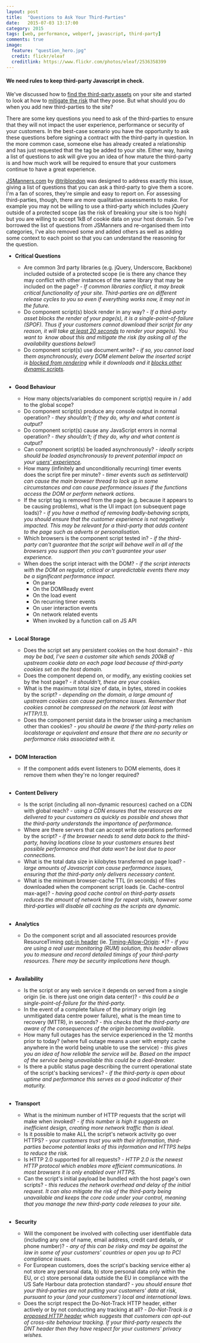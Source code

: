 ```yaml
---
layout: post
title:  "Questions to Ask Your Third-Parties"
date:   2015-07-03 13:17:00
category: 2015
tags: [web, performance, webperf, javascript, third-party]
comments: true
image:
  feature: "question_hero.jpg"
  credit: flickr/eleaf
  creditlink: https://www.flickr.com/photos/eleaf/2536358399
---
```

#### We need rules to keep third-party Javascript in check.

We've discussed how to [find the third-party assets](http://webperf.ninja/2015/find-third-party-assets/) on your site and started to look at how to [mitigate the risk](http://webperf.ninja/2015/manage-3p-risk-csp/) that they pose.
But what should you do when you add new third-parties to the site?

There are some key questions you need to ask of the third-parties to ensure that they will not impact the user experience, performance or security of your customers.
In the best-case scenario you have the opportunity to ask these questions before signing a contract with the third-party in question.
In the more common case, someone else has already created a relationship and has just requested that the tag be added to your site.
Either way, having a list of questions to ask will give you an idea of how mature the third-party is and how much work will be required to ensure that your customers continue to have a great experience.

[JSManners.com](http://jsmanners.com/) by [@triblondon](https://twitter.com/triblondon) was designed to address exactly this issue, giving a list of questions that you can ask a third-party to give them a score.
I'm a fan of scores, they're simple and easy to report on. For assessing third-parties, though, there are more qualitative assessments to make.
For example you may not be willing to use a third-party which includes jQuery outside of a protected scope (as the risk of breaking your site is too high) but you are willing to accept 1kB of cookie data on your host domain.
So I've borrowed the list of questions from JSManners and re-organised them into categories, I've also removed some and added others as well as adding some context to each point so that you can understand the reasoning for the question.

* **Critical Questions**

	*   Are common 3rd party libraries (e.g. jQuery, Underscore, Backbone) included outside of a protected scope (ie is there any chance they may conflict with other instances of the same library that may be included on the page? _- If common libraries conflict, it may break critical functionality of your site. Third-parties are on different release cycles to you so even if everything works now, it may not in the future._
	*   Do component script(s) block render in any way? _- If a third-party asset blocks the render of your page(s), it is a single-point-of-failure (SPOF). Thus if your customers cannot download their script for any reason, it will take [at least 20 seconds](http://www.stevesouders.com/blog/2014/11/14/request-timeout/) to render your page(s). You want to  know about this and mitigate the risk (by asking all of the availability questions below!)_
	*   Do component script(s) use document.write? _- if so, you cannot load them asynchronously, every DOM element below the inserted script is [blocked from rendering](http://www.stevesouders.com/blog/2012/04/10/dont-docwrite-scripts/) while it downloads and it [blocks other dynamic scripts](http://www.stevesouders.com/blog/2012/04/10/dont-docwrite-scripts/)._  

	<br/>
* **Good Behaviour**

	*   How many objects/variables do component script(s) require in / add to the global scope?
	*   Do component script(s) produce any console output in normal operation? _- they shouldn't; if they do, why and what content is output?_
	*   Do component script(s) cause any JavaScript errors in normal operation? _- they shouldn't; if they do, why and what content is output?_
	*   Can component script(s) be loaded asynchronously? _- ideally scripts should be loaded asynchronously to prevent potential impact on your [users' experience](https://css-tricks.com/thinking-async/)._
	*   How many (infinitely and unconditionally recurring) timer events does the script fire per minute? _- timer events such as setInterval() can cause the main browser thread to lock up in some circumstances and can cause performance issues if the functions access the DOM or perform network actions._
	*   If the script tag is removed from the page (e.g. because it appears to be causing problems), what is the UI impact (on subsequent page loads)? _- if you have a method of removing badly-behaving scripts, you should ensure that the customer experience is not negatively impacted. This may be relevant for a third-party that adds content to the page such as adverts or personalisation._
	*   Which browsers is the component script tested in? _- if the third-party can't guarantee that the script will behave well in all of the browsers you support then you can't guarantee your user experience._
	*   When does the script interact with the DOM? _- if the script interacts with the DOM on regular, critical or unpredictable events there may be a significant performance impact._
		*   On parse
		*   On the DOMReady event
		*   On the load event
		*   On recurring timer events
		*   On user interaction events
		*   On network related events
		*   When invoked by a function call on JS API

	<br/>
* **Local Storage**

	*   Does the script set any persistent cookies on the host domain? _- this may be bad, I've seen a customer site which sends 200kB of upstream cookie data on each page load because of third-party cookies set on the host domain._
	*   Does the component depend on, or modify, any existing cookies set by the host page? _- it shouldn't, these are your cookies._
	*   What is the maximum total size of data, in bytes, stored in cookies by the script? _- depending on the domain, a large amount of upstream cookies can cause performance issues. Remember that cookies cannot be compressed on the network (at least with HTTP/1.1)._
	*   Does the component persist data in the browser using a mechanism other than cookies? _- you should be aware if the third-party relies on localstorage or equivalent and ensure that there are no security or performance risks associated with it._

	<br/>
* **DOM Interaction**

	*   If the component adds event listeners to DOM elements, does it remove them when they're no longer required?

	<br/>
* **Content Delivery**

	*   Is the script (including all non-dynamic resources) cached on a CDN with global reach? _- using a CDN ensures that the resources are delivered to your customers as quickly as possible and shows that the third-party understands the importance of performance._
	*   Where are there servers that can accept write operations performed by the script? _- if the browser needs to send data back to the third-party, having locations close to your customers ensures best possible performance and that data won't be lost due to poor connections._
	*   What is the total data size in kilobytes transferred on page load? _- large amounts of Javascript can cause performance issues, ensuring that the third-party only delivers necessary content._
	*   What is the minimum browser-cache TTL (in seconds) of files downloaded when the component script loads (ie. Cache-control max-age)? _- having good cache control on third-party assets reduces the amount of network time for repeat visits, however some third-parties will disable all caching as the scripts are dynamic._

	<br/>
* **Analytics**

	*   Do the component script and all associated resources provide ResourceTiming [opt-in header](http://www.w3.org/TR/resource-timing/#cross-origin-resources) (ie. [Timing-Allow-Origin](https://nccgroup.webex.com/mw0401lsp13/mywebex/default.do?service=1&siteurl=nccgroup&nomenu=true&main_url=%2Fmc0901lsp13%2Fe.do%3Fsiteurl%3Dnccgroup%26AT%3DMI%26EventID%3D349336237%26UID%3D504506122%26Host%3DQUhTSwAAAAJ8Y2XjDvwHvaWR52DTDaT-zR08KLPczSY835Z46AfLT52IErW9zlPt5lkk-nSo-xT6NY8Q5oCfFw2U0-39b8pJ0%26FrameSet%3D2%26MTID%3Dm4dad1c514e54409238c2142cd843ae2d): *)? _- if you are using a real user monitoring (RUM) solution, this header allows you to measure and record detailed timings of your third-party resources. There may be security implications here though._

	<br/>
* **Availability**

	*   Is the script or any web service it depends on served from a single origin (ie. is there just one origin data center)? _- this could be a single-point-of-failure for the third-party._
	*   In the event of a complete failure of the primary origin (eg unmitigated data centre power failure), what is the mean time to recovery (MTTR), in seconds? _- this checks that the third-party are aware of the consequences of the origin becoming available._
	*   How many full outages has the service experienced in the 12 months prior to today? (where full outage means a user with empty cache anywhere in the world being unable to use the service) _- this gives you an idea of how reliable the service will be. Based on the impact of the service being unavailable this could be a deal-breaker._
	*   Is there a public status page describing the current operational state of the script's backing services? _- if the third-party is open about uptime and performance this serves as a good indicator of their maturity._

	<br/>
* **Transport**

	*   What is the minimum number of HTTP requests that the script will make when invoked? _- if this number is high it suggests an inefficient design, creating more network traffic than is ideal._
	*   Is it possible to make ALL the script's network activity go over HTTPS? _- your customers trust you with their information, third-parties become potential leaks of this information and HTTPS helps to reduce the risk._
	*   Is HTTP 2.0 supported for all requests? _- HTTP 2.0 is the newest HTTP protocol which enables more efficient communications. In most browsers it is only enabled over HTTPS._
	*   Can the script's initial payload be bundled with the host page's own scripts? _- this reduces the network overhead and delay of the initial request. It can also mitigate the risk of the third-party being unavailable and keeps the core code under your control, meaning that you manage the new third-party code releases to your site._

	<br/>
* **Security**

	*   Will the component be involved with collecting user identifiable data (including any one of name, email address, credit card details, or phone number)? _- any of this can be risky and may be against the law in some of your customers' countries or open you up to PCI compliance issues._
	*   For European customers, does the script's backing service either a) not store any personal data, b) store personal data only within the EU, or c) store personal data outside the EU in compliance with the US Safe Harbour data protection standard? _- you should ensure that your third-parties are not putting your customers' data at risk, pursuant to your (and your customers') local and international laws._
	*   Does the script respect the Do-Not-Track HTTP header, either actively or by not conducting any tracking at all? _- Do-Not-Track is a [proposed HTTP header](https://en.wikipedia.org/wiki/Do_Not_Track) which suggests that customers can opt-out of cross-site behaviour tracking. If your third-party respects the DNT header then they have respect for your customers' privacy wishes._